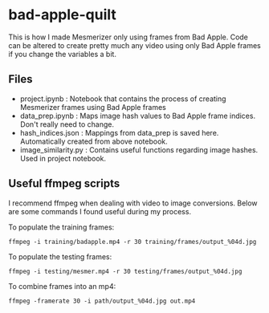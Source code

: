 # bad-apple-quilt
This is how I made Mesmerizer only using frames from Bad Apple. Code can be altered to create pretty much any video using only Bad Apple frames if you change the variables a bit.

## Files
* project.ipynb : Notebook that contains the process of creating Mesmerizer frames using Bad Apple frames
* data_prep.ipynb : Maps image hash values to Bad Apple frame indices. Don't really need to change.
* hash_indices.json : Mappings from data_prep is saved here. Automatically created from above notebook.
* image_similarity.py : Contains useful functions regarding image hashes. Used in project notebook.


## Useful ffmpeg scripts

I recommend ffmpeg when dealing with video to image conversions. Below are some commands I found useful during my process.

To populate the training frames:
```
ffmpeg -i training/badapple.mp4 -r 30 training/frames/output_%04d.jpg
```
To populate the testing frames:
```
ffmpeg -i testing/mesmer.mp4 -r 30 testing/frames/output_%04d.jpg
```
To combine frames into an mp4:
```
ffmpeg -framerate 30 -i path/output_%04d.jpg out.mp4
```
